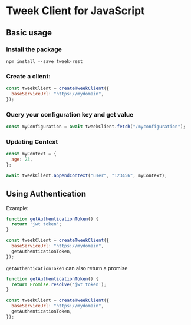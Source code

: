 # Tweek Client for JavaScript

## Basic usage
### Install the package
```
npm install --save tweek-rest
```

### Create a client:
```javascript
const tweekClient = createTweekClient({
  baseServiceUrl: "https://mydomain",
});
```

### Query your configuration key and get value
```javascript
const myConfiguration = await tweekClient.fetch("/myconfiguration");
```

### Updating Context
```javascript
const myContext = {
  age: 23,
};

await tweekClient.appendContext("user", "123456", myContext);
```

## Using Authentication

Example:

```javascript
function getAuthenticationToken() {
  return 'jwt token';
}

const tweekClient = createTweekClient({
  baseServiceUrl: "https://mydomain",
  getAuthenticationToken,
});

```

`getAuthenticationToken` can also return a promise

```javascript
function getAuthenticationToken() {
  return Promise.resolve('jwt token');
}

const tweekClient = createTweekClient({
  baseServiceUrl: "https://mydomain",
  getAuthenticationToken,
});

```
